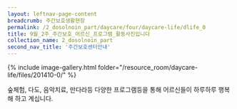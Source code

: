 ```yaml
--- 
layout: leftnav-page-content 
breadcrumb: 주간보호생활현장 
permalink: /2_dosolnoin_part/daycare/four/daycare-life/dlife_0
title: 9월_2주_주간보호_어르신_프로그램_활동사진입니다
collection_name: 2_dosolnoin_part
second_nav_title: '주간보호센터안내' 
---
```

{% include image-gallery.html folder="/resource_room/daycare-life/files/201410-0/" %}







숲체험, 다도, 음악치료, 만다라등 다양한 프로그램등을 통해
어르신들이 하루하루 행복해 하고 계십니다.
